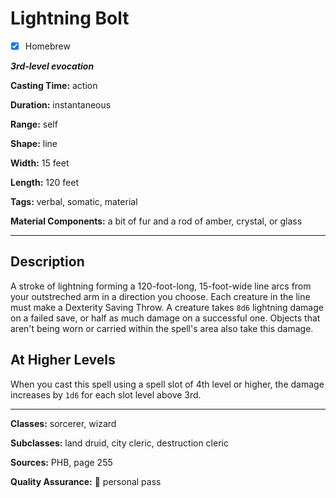 # Lightning Bolt

- [x] Homebrew

***3rd-level evocation***

**Casting Time:** action

**Duration:** instantaneous

**Range:** self

**Shape:** line

**Width:** 15 feet

**Length:** 120 feet

**Tags:** verbal, somatic, material

**Material Components:** a bit of fur and a rod of amber, crystal, or glass

---

## Description
A stroke of lightning forming a 120-foot-long, 15-foot-wide line arcs from your outstreched arm in a direction you choose.
Each creature in the line must make a Dexterity Saving Throw.
A creature takes `8d6` lightning damage on a failed save, or half as much damage on a successful one.
Objects that aren't being worn or carried within the spell's area also take this damage.

## At Higher Levels
When you cast this spell using a spell slot of 4th level or higher, the damage increases by `1d6` for each slot level above 3rd.

---

**Classes:** sorcerer, wizard

**Subclasses:** land druid, city cleric, destruction cleric

**Sources:** PHB, page 255

**Quality Assurance:** :star2: personal pass
